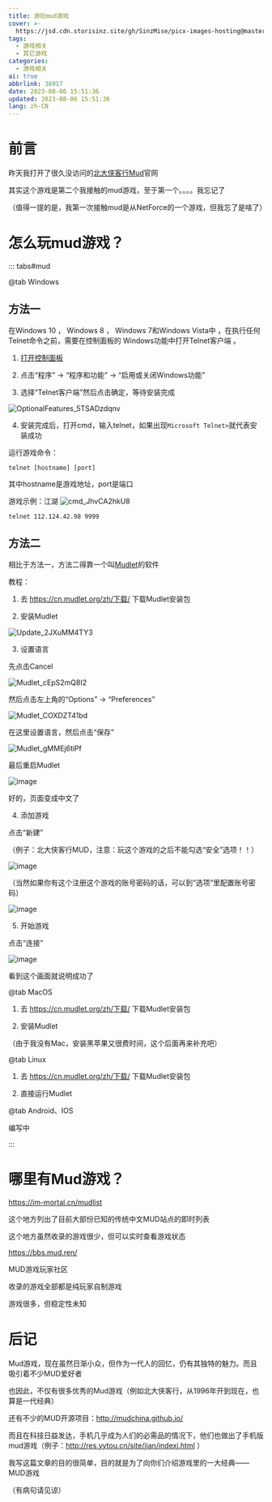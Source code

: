 ```yaml
---
title: 游玩mud游戏
cover: >-
  https://jsd.cdn.storisinz.site/gh/SinzMise/picx-images-hosting@master/20230806/Update_2JXuMM4TY3.2hgks6n4b8o0.webp
tags:
  - 游戏相关
  - 其它游戏
categories:
  - 游戏相关
ai: true
abbrlink: 38917
date: 2023-08-06 15:51:36
updated: 2023-08-06 15:51:36
lang: zh-CN
---
```

# 前言
昨天我打开了很久没访问的[北大侠客行Mud](https://pkuxkx.net/)官网

其实这个游戏是第二个我接触的mud游戏，至于第一个。。。。我忘记了

（值得一提的是，我第一次接触mud是从NetForce的一个游戏，但我忘了是啥了）
# 怎么玩mud游戏？

::: tabs#mud

@tab Windows

## 方法一
在Windows 10 ， Windows 8 ， Windows 7和Windows Vista中 ，在执行任何Telnet命令之前，需要在控制面板的 Windows功能中打开Telnet客户端 。

1. [打开控制面板](https://zhcn.eyewated.com/%E5%A6%82%E4%BD%95%E6%89%93%E5%BC%80%E6%8E%A7%E5%88%B6%E9%9D%A2%E6%9D%BF/)

2. 点击“程序” $\rightarrow$ “程序和功能” $\rightarrow$ “启用或关闭Windows功能”

3. 选择“Telnet客户端”然后点击确定，等待安装完成

![OptionalFeatures_5TSADzdqnv](https://jsd.cdn.storisinz.site/gh/SinzMise/picx-images-hosting@master/20230806/OptionalFeatures_5TSADzdqnv.411d65y34ym0.png)

4. 安装完成后，打开cmd，输入telnet，如果出现`Microsoft Telnet>`就代表安装成功

运行游戏命令：
```
telnet [hostname] [port]
```
其中hostname是游戏地址，port是端口

游戏示例：江湖
![cmd_JhvCA2hkU8](https://jsd.cdn.storisinz.site/gh/SinzMise/picx-images-hosting@master/20230806/cmd_JhvCA2hkU8.2pef24j7jwq0.webp)
```
telnet 112.124.42.98 9999
```

## 方法二
相比于方法一，方法二得靠一个叫[Mudlet](https://cn.mudlet.org/)的软件

教程：

1. 去 https://cn.mudlet.org/zh/下载/ 下载Mudlet安装包

2. 安装Mudlet

![Update_2JXuMM4TY3](https://jsd.cdn.storisinz.site/gh/SinzMise/picx-images-hosting@master/20230806/Update_2JXuMM4TY3.2hgks6n4b8o0.webp)

3. 设置语言

先点击Cancel

![Mudlet_cEpS2mQ8I2](https://jsd.cdn.storisinz.site/gh/SinzMise/picx-images-hosting@master/20230806/Mudlet_cEpS2mQ8I2.4qigjn94a7q0.webp)

然后点击左上角的“Options” $\rightarrow$ “Preferences”

![Mudlet_COXDZT41bd](https://jsd.cdn.storisinz.site/gh/SinzMise/picx-images-hosting@master/20230806/Mudlet_COXDZT41bd.5rovpj6nqus0.webp)

在这里设置语言，然后点击“保存”

![Mudlet_gMMEj6tiPf](https://jsd.cdn.storisinz.site/gh/SinzMise/picx-images-hosting@master/20230806/Mudlet_gMMEj6tiPf.6az1vg2nq740.webp)

最后重启Mudlet

![image](https://jsd.cdn.storisinz.site/gh/SinzMise/picx-images-hosting@master/20230806/image.n9nebgxiw9s.webp)

好的，页面变成中文了

4. 添加游戏

点击“新建”

（例子：北大侠客行MUD，注意：玩这个游戏的之后不能勾选“安全”选项！！）

![image](https://jsd.cdn.storisinz.site/gh/SinzMise/picx-images-hosting@master/20230806/image.1ktlttflv0rk.webp)

（当然如果你有这个注册这个游戏的账号密码的话，可以到“选项”里配置账号密码）

![image](https://jsd.cdn.storisinz.site/gh/SinzMise/picx-images-hosting@master/20230806/image.8sod90xd4ig.webp)

5. 开始游戏

点击“连接”

![image](https://jsd.cdn.storisinz.site/gh/SinzMise/picx-images-hosting@master/20230806/image.5jc66kvbgs00.webp)

看到这个画面就说明成功了

@tab MacOS

1. 去 https://cn.mudlet.org/zh/下载/ 下载Mudlet安装包

2. 安装Mudlet

（由于我没有Mac，安装黑苹果又很费时间，这个后面再来补充吧）


@tab Linux

1. 去 https://cn.mudlet.org/zh/下载/ 下载Mudlet安装包

2. 直接运行Mudlet



@tab Android、IOS

编写中

:::

# 哪里有Mud游戏？
https://im-mortal.cn/mudlist

这个地方列出了目前大部份已知的传统中文MUD站点的即时列表

这个地方虽然收录的游戏很少，但可以实时查看游戏状态

https://bbs.mud.ren/

MUD游戏玩家社区

收录的游戏全部都是纯玩家自制游戏

游戏很多，但稳定性未知

# 后记
Mud游戏，现在虽然日渐小众，但作为一代人的回忆，仍有其独特的魅力。而且吸引着不少MUD爱好者

也因此，不仅有很多优秀的Mud游戏（例如北大侠客行，从1996年开到现在，也算是一代经典）

还有不少的MUD开源项目：http://mudchina.github.io/

而且在科技日益发达，手机几乎成为人们的必需品的情况下，他们也做出了手机版mud游戏（例子：http://res.yytou.cn/site/jian/indexj.html ）

我写这篇文章的目的很简单，目的就是为了向你们介绍游戏里的一大经典——MUD游戏

（有病句请见谅）